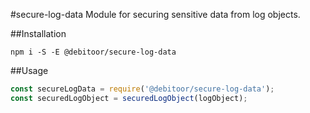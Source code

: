 #secure-log-data
Module for securing sensitive data from log objects.

##Installation

`npm i -S -E @debitoor/secure-log-data`

##Usage

```javascript
const secureLogData = require('@debitoor/secure-log-data');
const securedLogObject = securedLogObject(logObject);

```